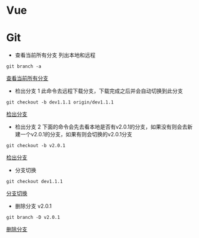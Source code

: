 # Vue
# Git

- 查看当前所有分支 列出本地和远程

`
git branch -a
`

[查看当前所有分支](https://github.com/ChinaVolvocars/Vue/blob/master/01-git%20%E6%9F%A5%E7%9C%8B%E5%BD%93%E5%89%8D%E6%89%80%E6%9C%89%E7%9A%84%E5%88%86%E6%94%AF.PNG)


- 检出分支 1 此命令去远程下载分支，下载完成之后并会自动切换到此分支

`
git checkout -b dev1.1.1 origin/dev1.1.1
`

[检出分支](https://github.com/ChinaVolvocars/Vue/blob/master/01-git%20%E6%9F%A5%E7%9C%8B%E5%BD%93%E5%89%8D%E6%89%80%E6%9C%89%E7%9A%84%E5%88%86%E6%94%AF.PNG)


- 检出分支 2 下面的命令会先去看本地是否有v2.0.1的分支，如果没有则会去新建一个v2.0.1的分支，如果有则会切换的v2.0.1分支

`git checkout -b v2.0.1
`

[检出分支](https://github.com/ChinaVolvocars/Vue/blob/master/01-git%20%E6%9F%A5%E7%9C%8B%E5%BD%93%E5%89%8D%E6%89%80%E6%9C%89%E7%9A%84%E5%88%86%E6%94%AF.PNG)


- 分支切换

`
git checkout dev1.1.1
`

[分支切换](https://github.com/ChinaVolvocars/Vue/blob/master/01-git%20%E6%9F%A5%E7%9C%8B%E5%BD%93%E5%89%8D%E6%89%80%E6%9C%89%E7%9A%84%E5%88%86%E6%94%AF.PNG)


- 删除分支 v2.0.1 

`git branch -D v2.0.1
`

[删除分支](https://github.com/ChinaVolvocars/Vue/blob/master/01-git%20%E6%9F%A5%E7%9C%8B%E5%BD%93%E5%89%8D%E6%89%80%E6%9C%89%E7%9A%84%E5%88%86%E6%94%AF.PNG)
